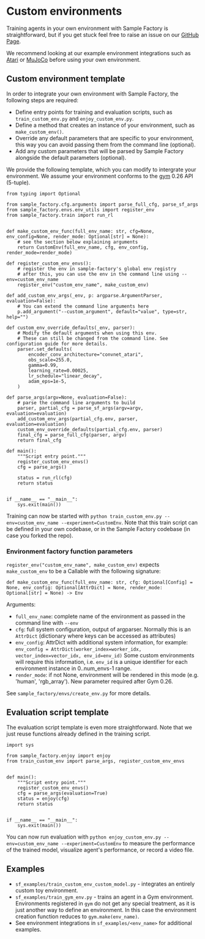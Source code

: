 # Custom environments

Training agents in your own environment with Sample Factory is straightforward,
but if you get stuck feel free to raise an issue on our [GitHub Page](https://github.com/alex-petrenko/sample-factory/issues).

We recommend looking at our example environment integrations such as [Atari](../09-environment-integrations/atari.md)
or [MuJoCo](../09-environment-integrations/mujoco.md) before using your own environment.

## Custom environment template

In order to integrate your own environment with Sample Factory, the following steps are required:

* Define entry points for training and evaluation scripts, such as `train_custom_env.py` and `enjoy_custom_env.py`.
* Define a method that creates an instance of your environment, such as `make_custom_env()`.
* Override any default parameters that are specific to your environment, this way you can avoid passing them from the command line (optional).
* Add any custom parameters that will be parsed by Sample Factory alongside the default parameters (optional).

We provide the following template, which you can modify to intergrate your environment.
We assume your environment conforms to the [gym](https://github.com/openai/gym) 0.26 API (5-tuple).

```python3
from typing import Optional

from sample_factory.cfg.arguments import parse_full_cfg, parse_sf_args
from sample_factory.envs.env_utils import register_env
from sample_factory.train import run_rl


def make_custom_env_func(full_env_name: str, cfg=None, env_config=None, render_mode: Optional[str] = None):
    # see the section below explaining arguments
    return CustomEnv(full_env_name, cfg, env_config, render_mode=render_mode)
    
def register_custom_env_envs():
    # register the env in sample-factory's global env registry
    # after this, you can use the env in the command line using --env=custom_env_name
    register_env("custom_env_name", make_custom_env)

def add_custom_env_args(_env, p: argparse.ArgumentParser, evaluation=False):
    # You can extend the command line arguments here
    p.add_argument("--custom_argument", default="value", type=str, help="")

def custom_env_override_defaults(_env, parser):
    # Modify the default arguments when using this env.
    # These can still be changed from the command line. See configuration guide for more details.
    parser.set_defaults(
        encoder_conv_architecture="convnet_atari",
        obs_scale=255.0,
        gamma=0.99,
        learning_rate=0.00025,
        lr_schedule="linear_decay",
        adam_eps=1e-5,  
    )

def parse_args(argv=None, evaluation=False):
    # parse the command line arguments to build
    parser, partial_cfg = parse_sf_args(argv=argv, evaluation=evaluation)
    add_custom_env_args(partial_cfg.env, parser, evaluation=evaluation)
    custom_env_override_defaults(partial_cfg.env, parser)
    final_cfg = parse_full_cfg(parser, argv)
    return final_cfg

def main():
    """Script entry point."""
    register_custom_env_envs()
    cfg = parse_args()

    status = run_rl(cfg)
    return status


if __name__ == "__main__":
    sys.exit(main())

```

Training can now be started with `python train_custom_env.py --env=custom_env_name --experiment=CustomEnv`. Note that this train script
can be defined in your own codebase, or in the Sample Factory codebase (in case you forked the repo).

### Environment factory function parameters

`register_env("custom_env_name", make_custom_env)` expects `make_custom_env` to be a Callable with the following signature:

```python3
def make_custom_env_func(full_env_name: str, cfg: Optional[Config] = None, env_config: Optional[AttrDict] = None, render_mode: Optional[str] = None) -> Env
```

Arguments:
* `full_env_name`: complete name of the environment as passed in the command line with `--env`
* `cfg`: full system configuration, output of argparser. Normally this is an `AttrDict` (dictionary where keys can be accessed as attributes)
* `env_config`: AttrDict with additional system information, for example: `env_config = AttrDict(worker_index=worker_idx, vector_index=vector_idx, env_id=env_id)`
Some custom environments will require this information, i.e. `env_id` is a unique identifier for each environment instance in 0..num_envs-1 range. 
* `render_mode`: if not None, environment will be rendered in this mode (e.g. 'human', 'rgb_array'). New parameter required after Gym 0.26.

See `sample_factory/envs/create_env.py` for more details.

## Evaluation script template

The evaluation script template is even more straightforward. Note that we just reuse functions already defined in the training script.

```python3
import sys

from sample_factory.enjoy import enjoy
from train_custom_env import parse_args, register_custom_env_envs


def main():
    """Script entry point."""
    register_custom_env_envs()
    cfg = parse_args(evaluation=True)
    status = enjoy(cfg)
    return status


if __name__ == "__main__":
    sys.exit(main())
```

You can now run evaluation with `python enjoy_custom_env.py --env=custom_env_name --experiment=CustomEnv` to
measure the performance of the trained model, visualize agent's performance, or record a video file.

## Examples

* `sf_examples/train_custom_env_custom_model.py` - integrates an entirely custom toy environment.
* `sf_examples/train_gym_env.py` - trains an agent in a Gym environment. Environments registered in `gym` do not
get any special treatment, as it is just another way to define an environment. In this case the environment creation
function reduces to `gym.make(env_name)`.
* See environment integrations in `sf_examples/<env_name>` for additional examples.